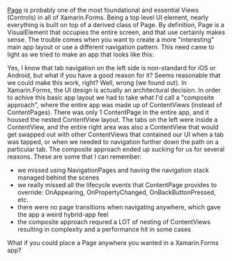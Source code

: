 
[Page](https://developer.xamarin.com/api/type/Xamarin.Forms.Page) is probably one of the most foundational and essential Views (Controls) in all of Xamarin.Forms.  Being a top level UI element, nearly everything is built on top of a derived class of Page. By definition, Page is a VisualElement that occupies the entire screen, and that use certainly makes sense.  The trouble comes when you want to create a more "interesting" main app layout or use a different navigation pattern.  This need came to light as we tried to make an app that looks like this:


Yes, I know that tab navigation on the left side is non-standard for iOS or Android, but what if you have a good reason for it?  Seems reasonable that we could make this work, right?  Well, wrong (we found out).  In Xamarin.Forms, the UI design is actually an architectural decision.  In order to achive this basic app layout we had to take what I'd call a "composite approach", where the entire app was made up of ContentViews (instead of ContentPages).  There was only 1 ContentPage in the entire app, and it housed the nested ContentView layout.  The tabs on the left were inside a ContentView, and the entire right area was also a ContentView that would get swapped out with other ContentViews that contained our UI when a tab was tapped, or when we needed to navigation further down the path on a particular tab.
The composite approach ended up sucking for us for several reasons. These are some that I can remember:
 - we missed using NavigationPages and having the navigation stack managed behind the scenes
 - we really missed all the lifecycle events that ContentPage provides to override: OnAppearing, OnPropertyChanged, OnBackButtonPressed, etc.
 - there were no page transitions when navigating anywhere, which gave the app a weird hybrid-app feel
 - the composite approach requred a LOT of nesting of ContentViews resulting in complexity and a performance hit in some cases
 

What if you could place a Page anywhere you wanted in a Xamarin.Forms app?